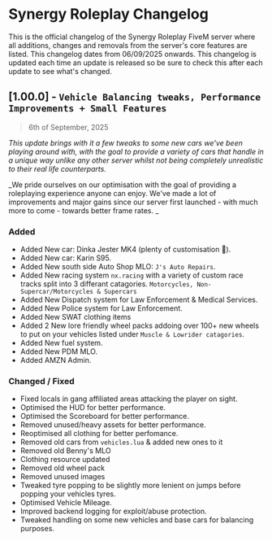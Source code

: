# Synergy Roleplay Changelog
This is the official changelog of the Synergy Roleplay FiveM server where all additions, changes and removals from the server's core features are listed. This changelog dates from 06/09/2025 onwards. This changelog is updated each time an update is released so be sure to check this after each update to see what's changed.

## [1.00.0] - `Vehicle Balancing tweaks, Performance Improvements + Small Features`
> 6th of September, 2025

_This update brings with it a few tweaks to some new cars we've been playing around with, with the goal to provide a variety of cars that handle in a unique way unlike any other server whilst not being completely unrealistic to their real life counterparts._

_We pride ourselves on our optimisation with the goal of providing a roleplaying experience anyone can enjoy. We've made a lot of improvements and major gains since our server first launched - with much more to come - towards better frame rates. _

### Added
- Added New car: Dinka Jester MK4 (plenty of customisation 👀).
- Added New car: Karin S95.
- Added New south side Auto Shop MLO: `J's Auto Repairs`.
- Added New racing system `nx.racing` with a variety of custom race tracks split into 3 differant catagories. `Motorcycles, Non-Supercar/Motorcycles & Supercars`
- Added New Dispatch system for Law Enforcement & Medical Services.
- Added New Police system for Law Enforcement.
- Added New SWAT clothing items
- Added 2 New lore friendly wheel packs addoing over 100+ new wheels to put on your vehicles listed under `Muscle & Lowrider catagories`.
- Added New fuel system.
- Added New PDM MLO.
- Added AMZN Admin.

### Changed / Fixed
- Fixed locals in gang affiliated areas attacking the player on sight.
- Optimised the HUD for better performance.
- Optimised the Scoreboard for better performance.
- Removed unused/heavy assets for better performance.
- Reoptimised all clothing for better perfomance.
- Removed old cars from `vehicles.lua` & added new ones to it
- Removed old Benny's MLO
- Clothing resource updated
- Removed old wheel pack
- Removed unused images
- Tweaked tyre popping to be slightly more lenient on jumps before popping your vehicles tyres.
- Optimised Vehicle Mileage.
- Improved backend logging for exploit/abuse protection.
- Tweaked handling on some new vehicles and base cars for balancing purposes.
